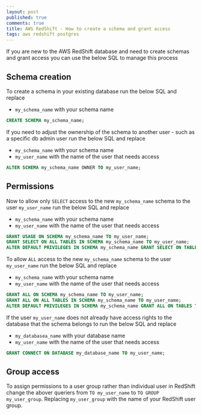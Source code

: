 ```yaml
---
layout: post
published: true
comments: true
title: AWS RedShift - How to create a schema and grant access
tags: aws redshift postgres
---
```

If you are new to the AWS RedShift database and need to create schemas and grant access you can use the below SQL to manage this process

## Schema creation 

To create a schema in your existing database run the below SQL and replace

* `my_schema_name` with your schema name

``` sql
CREATE SCHEMA my_schema_name; 
```

If you need to adjust the ownership of the schema to another user - such as a specific db admin user run the below SQL and replace

* `my_schema_name` with your schema name
* `my_user_name` with the name of the user that needs access

``` sql
ALTER SCHEMA my_schema_name OWNER TO my_user_name;
```

## Permissions

Now to allow only `SELECT` access to the new `my_schema_name` schema to the user `my_user_name` run the below SQL and replace

* `my_schema_name` with your schema name
* `my_user_name` with the name of the user that needs access

``` sql
GRANT USAGE ON SCHEMA my_schema_name TO my_user_name;
GRANT SELECT ON ALL TABLES IN SCHEMA my_schema_name TO my_user_name;
ALTER DEFAULT PRIVILEGES IN SCHEMA my_schema_name GRANT SELECT ON TABLES TO my_user_name;
```

To allow `ALL` access to the new `my_schema_name` schema to the user `my_user_name` run the below SQL and replace

* `my_schema_name` with your schema name
* `my_user_name` with the name of the user that needs access

``` sql
GRANT ALL ON SCHEMA my_schema_name TO my_user_name;
GRANT ALL ON ALL TABLES IN SCHEMA my_schema_name TO my_user_name;
ALTER DEFAULT PRIVILEGES IN SCHEMA my_schema_name GRANT ALL ON TABLES TO my_user_name;
```

If the user `my_user_name` does not already have access rights to the database that the schema belongs to run the below SQL and replace

* `my_databasea_name` with your database name
* `my_user_name` with the name of the user that needs access

``` sql
GRANT CONNECT ON DATABASE my_database_name TO my_user_name;
```

## Group access

To assign permissions to a user group rather than individual user in RedShift change the abover queriers from `TO my_user_name` to `TO GROUP my_user_group`.  Replacing `my_user_group` with the name of your RedShift user group.


